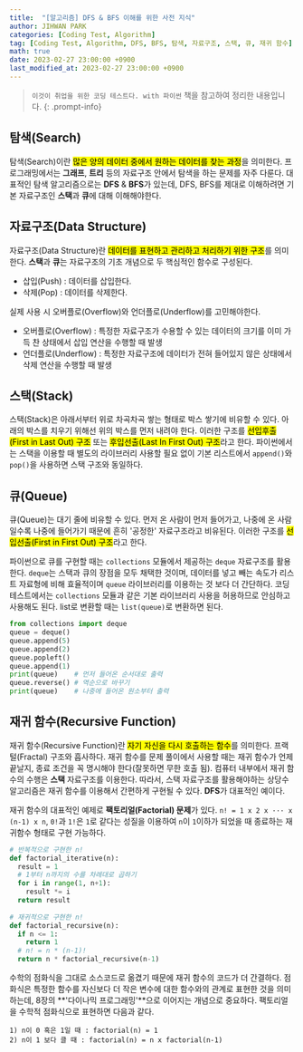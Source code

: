 ```yaml
---
title:  "[알고리즘] DFS & BFS 이해를 위한 사전 지식"
author: JIHWAN PARK
categories: [Coding Test, Algorithm]
tag: [Coding Test, Algorithm, DFS, BFS, 탐색, 자료구조, 스택, 큐, 재귀 함수]
math: true
date: 2023-02-27 23:00:00 +0900
last_modified_at: 2023-02-27 23:00:00 +0900
---
```

> `이것이 취업을 위한 코딩 테스트다. with 파이썬` 책을 참고하여 정리한 내용입니다.
{: .prompt-info}

## 탐색(Search)
탐색(Search)이란 <mark>많은 양의 데이터 중에서 원하는 데이터를 찾는 과정</mark>을 의미한다. 프로그래밍에서는 **그래프**, **트리** 등의 자료구조 안에서 탐색을 하는 문제를 자주 다룬다. 대표적인 탐색 알고리즘으로는 **DFS** & **BFS**가 있는데, DFS, BFS를 제대로 이해하려면 기본 자료구조인 **스택**과 **큐**에 대해 이해해야한다.

## 자료구조(Data Structure)
자료구조(Data Structure)란 <mark>데이터를 표현하고 관리하고 처리하기 위한 구조</mark>를 의미한다.
**스택**과 **큐**는 자료구조의 기초 개념으로 두 핵심적인 함수로 구성된다.
  - 삽입(Push) : 데이터를 삽입한다.
  - 삭제(Pop) : 데이터를 삭제한다.

실제 사용 시 오버플로(Overflow)와 언더플로(Underflow)를 고민해야한다.
  - 오버플로(Overflow) : 특정한 자료구조가 수용할 수 있는 데이터의 크기를 이미 가득 찬 상태에서 삽입 연산을 수행할 때 발생
  - 언더플로(Underflow) : 특정한 자료구조에 데이터가 전혀 들어있지 않은 상태에서 삭제 연산을 수행할 때 발생

## 스택(Stack)
스택(Stack)은 아래서부터 위로 차곡차곡 쌓는 형태로 박스 쌓기에 비유할 수 있다. 아래의 박스를 치우기 위해선 위의 박스를 먼저 내려야 한다. 이러한 구조를 <mark>선입후출(First in Last Out) 구조</mark> 또는 <mark>후입선출(Last In First Out) 구조</mark>라고 한다. 파이썬에서는 스택을 이용할 때 별도의 라이브러리 사용할 필요 없이 기본 리스트에서 `append()`와 `pop()`을 사용하면 스택 구조와 동일하다.

## 큐(Queue)
큐(Queue)는 대기 줄에 비유할 수 있다. 먼저 온 사람이 먼저 들어가고, 나중에 온 사람일수록 나중에 들어가기 때문에 흔히 '공정한' 자료구조라고 비유된다. 이러한 구조를 <mark>선입선출(First in First Out) 구조</mark>라고 한다.

파이썬으로 큐를 구현할 때는 `collections` 모듈에서 제공하는 `deque` 자료구조를 활용한다. `deque`는 스택과 큐의 장점을 모두 채택한 것이며, 데이터를 넣고 빼는 속도가 리스트 자료형에 비해 효율적이며 `queue` 라이브러리를 이용하는 것 보다 더 간단하다. 코딩테스트에서는 `collections` 모듈과 같은 기본 라이브러리 사용을 허용하므로 안심하고 사용해도 된다. list로 변환할 때는 `list(queue)`로 변환하면 된다.

```python
from collections import deque
queue = deque()
queue.append(5)
queue.append(2)
queue.popleft()
queue.append(1)
print(queue)    # 먼저 들어온 순서대로 출력
queue.reverse() # 역순으로 바꾸기
print(queue)    # 나중에 들어온 원소부터 출력
```

## 재귀 함수(Recursive Function)
재귀 함수(Recursive Function)란 <mark>자기 자신을 다시 호출하는 함수</mark>를 의미한다. 프랙털(Fractal) 구조와 흡사하다. 재귀 함수를 문제 풀이에서 사용할 때는 재귀 함수가 언제 끝날지, 종료 조건을 꼭 명시해야 한다(잘못하면 무한 호출 됨). 컴퓨터 내부에서 재귀 함수의 수행은 **스택** 자료구조를 이용한다. 따라서, 스택 자료구조를 활용해야하는 상당수 알고리즘은 재귀 함수를 이용해서 간편하게 구현될 수 있다. **DFS**가 대표적인 예이다. 

재귀 함수의 대표적인 예제로 **팩토리얼(Factorial) 문제**가 있다. `n! = 1 x 2 x ··· x (n-1) x n`, `0!`과 `1!`은 `1`로 같다는 성질을 이용하여 `n`이 `1`이하가 되었을 때 종료하는 재귀함수 형태로 구현 가능하다.
```python
# 반복적으로 구현한 n!
def factorial_iterative(n):
  result = 1
  # 1부터 n까지의 수를 차례대로 곱하기
  for i in range(1, n+1):
    result *= i
  return result
  
# 재귀적으로 구현한 n!
def factorial_recursive(n):
  if n <= 1:
    return 1
  # n! = n * (n-1)!
  return n * factorial_recursive(n-1)
```

수학의 점화식을 그대로 소스코드로 옮겼기 때문에 재귀 함수의 코드가 더 간결하다. 점화식은 특정한 함수를 자신보다 더 작은 변수에 대한 함수와의 관계로 표현한 것을 의미하는데, 8장의 **'다이나믹 프로그래밍'**으로 이어지는 개념으로 중요하다. 팩토리얼을 수학적 점화식으로 표현하면 다음과 같다.
```
1) n이 0 혹은 1일 때 : factorial(n) = 1
2) n이 1 보다 클 때 : factorial(n) = n x factorial(n-1)
```

